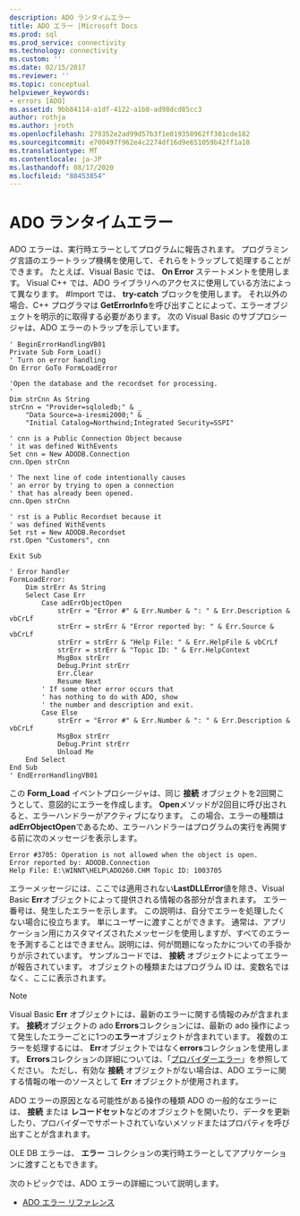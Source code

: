 ```yaml
---
description: ADO ランタイムエラー
title: ADO エラー |Microsoft Docs
ms.prod: sql
ms.prod_service: connectivity
ms.technology: connectivity
ms.custom: ''
ms.date: 02/15/2017
ms.reviewer: ''
ms.topic: conceptual
helpviewer_keywords:
- errors [ADO]
ms.assetid: 9bb84114-a1df-4122-a1b8-ad98dcd85cc3
author: rothja
ms.author: jroth
ms.openlocfilehash: 279352e2ad99d57b3f1e019358962ff301cde182
ms.sourcegitcommit: e700497f962e4c2274df16d9e651059b42ff1a10
ms.translationtype: MT
ms.contentlocale: ja-JP
ms.lasthandoff: 08/17/2020
ms.locfileid: "88453854"
---
```

# <a name="ado-run-time-errors"></a>ADO ランタイムエラー
ADO エラーは、実行時エラーとしてプログラムに報告されます。 プログラミング言語のエラートラップ機構を使用して、それらをトラップして処理することができます。 たとえば、Visual Basic では、 **On Error** ステートメントを使用します。 Visual C++ では、ADO ライブラリへのアクセスに使用している方法によって異なります。 #Import では、 **try-catch** ブロックを使用します。 それ以外の場合、C++ プログラマは **GetErrorInfo**を呼び出すことによって、エラーオブジェクトを明示的に取得する必要があります。 次の Visual Basic のサブプロシージャは、ADO エラーのトラップを示しています。

```
' BeginErrorHandlingVB01
Private Sub Form_Load()
' Turn on error handling
On Error GoTo FormLoadError

'Open the database and the recordset for processing.
'
Dim strCnn As String
strCnn = "Provider=sqloledb;" & _
    "Data Source=a-iresmi2000;" & _
    "Initial Catalog=Northwind;Integrated Security=SSPI"

' cnn is a Public Connection Object because
' it was defined WithEvents
Set cnn = New ADODB.Connection
cnn.Open strCnn

' The next line of code intentionally causes
' an error by trying to open a connection
' that has already been opened.
cnn.Open strCnn

' rst is a Public Recordset because it
' was defined WithEvents
Set rst = New ADODB.Recordset
rst.Open "Customers", cnn

Exit Sub

' Error handler
FormLoadError:
    Dim strErr As String
    Select Case Err
        Case adErrObjectOpen
            strErr = "Error #" & Err.Number & ": " & Err.Description & vbCrLf
            strErr = strErr & "Error reported by: " & Err.Source & vbCrLf
            strErr = strErr & "Help File: " & Err.HelpFile & vbCrLf
            strErr = strErr & "Topic ID: " & Err.HelpContext
            MsgBox strErr
            Debug.Print strErr
            Err.Clear
            Resume Next
        ' If some other error occurs that
        ' has nothing to do with ADO, show
        ' the number and description and exit.
        Case Else
            strErr = "Error #" & Err.Number & ": " & Err.Description & vbCrLf
            MsgBox strErr
            Debug.Print strErr
            Unload Me
    End Select
End Sub
' EndErrorHandlingVB01
```

 この **Form_Load** イベントプロシージャは、同じ **接続** オブジェクトを2回開こうとして、意図的にエラーを作成します。 **Open**メソッドが2回目に呼び出されると、エラーハンドラーがアクティブになります。 この場合、エラーの種類は **adErrObjectOpen**であるため、エラーハンドラーはプログラムの実行を再開する前に次のメッセージを表示します。

```
Error #3705: Operation is not allowed when the object is open.
Error reported by: ADODB.Connection
Help File: E:\WINNT\HELP\ADO260.CHM Topic ID: 1003705
```

 エラーメッセージには、ここでは適用されない**LastDLLError**値を除き、Visual Basic **Err**オブジェクトによって提供される情報の各部分が含まれます。 エラー番号は、発生したエラーを示します。 この説明は、自分でエラーを処理したくない場合に役立ちます。 単にユーザーに渡すことができます。 通常は、アプリケーション用にカスタマイズされたメッセージを使用しますが、すべてのエラーを予測することはできません。説明には、何が問題になったかについての手掛かりが示されています。 サンプルコードでは、 **接続** オブジェクトによってエラーが報告されています。 オブジェクトの種類またはプログラム ID は、変数名ではなく、ここに表示されます。

> [!NOTE]
>  Visual Basic **Err** オブジェクトには、最新のエラーに関する情報のみが含まれます。 **接続**オブジェクトの ado **Errors**コレクションには、最新の ado 操作によって発生したエラーごとに1つの**エラー**オブジェクトが含まれています。 複数のエラーを処理するには、 **Err**オブジェクトではなく**errors**コレクションを使用します。 **Errors**コレクションの詳細については、「[プロバイダーエラー](../../../ado/guide/data/provider-errors.md)」を参照してください。 ただし、有効な **接続** オブジェクトがない場合は、ADO エラーに関する情報の唯一のソースとして **Err** オブジェクトが使用されます。

 ADO エラーの原因となる可能性がある操作の種類 ADO の一般的なエラーには、 **接続** または **レコードセット**などのオブジェクトを開いたり、データを更新したり、プロバイダーでサポートされていないメソッドまたはプロパティを呼び出すことが含まれます。

 OLE DB エラーは、 **エラー** コレクションの実行時エラーとしてアプリケーションに渡すこともできます。

 次のトピックでは、ADO エラーの詳細について説明します。

-   [ADO エラー リファレンス](../../../ado/guide/data/ado-error-reference.md)
